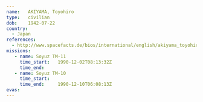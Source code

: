 ```yaml
---
name:	AKIYAMA, Toyohiro
type:	civilian
dob:	1942-07-22
country:
  - Japan
references:
  - http://www.spacefacts.de/bios/international/english/akiyama_toyohiro.htm
missions:
   - name: Soyuz TM-11
     time_start:   1990-12-02T08:13:32Z
     time_end:     
   - name: Soyuz TM-10
     time_start:   
     time_end:     1990-12-10T06:08:13Z
evas:
---
```


